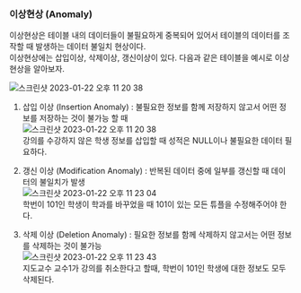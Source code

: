 ### 이상현상 (Anomaly)
이상현상은 테이블 내의 데이터들이 불필요하게 중복되어 있어서 테이블의 데이터를 조작할 때 발생하는 데이터 불일치 현상이다.  
이상현상에는 삽입이상, 삭제이상, 갱신이상이 있다. 
다음과 같은 테이블을 예시로 이상현상을 알아보자. 

![스크린샷 2023-01-22 오후 11 20 38](https://user-images.githubusercontent.com/41604678/213950519-d4b820b7-1bb3-45bf-8c64-03597a6db9e1.png)   
   

1. 삽입 이상 (Insertion Anomaly) : 불필요한 정보를 함께 저장하지 않고서 어떤 정보를 저장하는 것이 불가능 할 때  
![스크린샷 2023-01-22 오후 11 20 38](https://user-images.githubusercontent.com/41604678/213950519-d4b820b7-1bb3-45bf-8c64-03597a6db9e1.png)  
강의를 수강하지 않은 학생 정보를 삽입할 때 성적은 NULL이나 불필요한 데이터 필요하다. 

2. 갱신 이상 (Modification Anomaly) : 반복된 데이터 중에 일부를 갱신할 때 데이터의 불일치가 발생  
![스크린샷 2023-01-22 오후 11 23 04](https://user-images.githubusercontent.com/41604678/213950570-f7e386f8-6b25-4165-a567-ee125dcd2823.png)  
학번이 101인 학생이 학과를 바꾸었을 때 101이 있는 모든 튜플을 수정해주어야 한다.  

3. 삭제 이상 (Deletion Anomaly) : 필요한 정보를 함께 삭제하지 않고서는 어떤 정보를 삭제하는 것이 불가능  
![스크린샷 2023-01-22 오후 11 23 43](https://user-images.githubusercontent.com/41604678/213950591-13b5633b-1ef9-4932-ab52-d671111beb19.png)  
 지도교수 교수1가 강의를 취소한다고 할때, 학번이 101인 학생에 대한 정보도 모두 삭제된다. 
